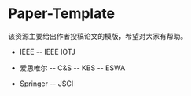 # Paper-Template
该资源主要给出作者投稿论文的模版，希望对大家有帮助。

- IEEE
-- IEEE IOTJ
  
- 爱思唯尔
-- C&S
-- KBS
-- ESWA
  
- Springer
-- JSCI
